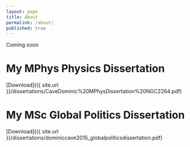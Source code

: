```yaml
---
layout: page
title: About
permalink: /about/
published: true
---
```


Coming soon

# My MPhys Physics Dissertation

[Download]({{ site.url }}/dissertations/CaveDominic%20MPhysDissertation%20NGC2264.pdf)

# My MSc Global Politics Dissertation

[Download]({{ site.url }}/dissertations/dominiccave2015_globalpoliticsdissertation.pdf)
